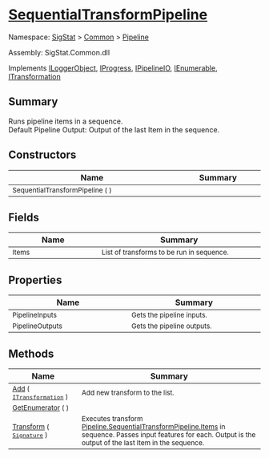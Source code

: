 # [SequentialTransformPipeline](./SequentialTransformPipeline.md)

Namespace: [SigStat]() > [Common](./../README.md) > [Pipeline](./README.md)

Assembly: SigStat.Common.dll

Implements [ILoggerObject](./../ILoggerObject.md), [IProgress](./../Helpers/IProgress.md), [IPipelineIO](./IPipelineIO.md), [IEnumerable](https://docs.microsoft.com/en-us/dotnet/api/System.Collections.IEnumerable), [ITransformation](./../ITransformation.md)

## Summary
Runs pipeline items in a sequence.  <br>Default Pipeline Output: Output of the last Item in the sequence.

## Constructors

| Name | Summary | 
| --- | --- | 
| <sub>SequentialTransformPipeline (  )</sub><img width=200 unselectable="on"/>  | <sub></sub><img width=200 unselectable="on"/>  | <br>


## Fields

| Name | Summary | 
| --- | --- | 
| <sub>Items</sub><img width=200 unselectable="on"/>  | <sub>List of transforms to be run in sequence.</sub><img width=200 unselectable="on"/>  | <br>


## Properties

| Name | Summary | 
| --- | --- | 
| <sub>PipelineInputs</sub><img width=200 unselectable="on"/>  | <sub>Gets the pipeline inputs.</sub><img width=200 unselectable="on"/>  | <br>
| <sub>PipelineOutputs</sub><img width=200 unselectable="on"/>  | <sub>Gets the pipeline outputs.</sub><img width=200 unselectable="on"/>  | <br>


## Methods

| Name | Summary | 
| --- | --- | 
| <sub>[Add](./Methods/SequentialTransformPipeline-100663508.md) ( [`ITransformation`](./../ITransformation.md) )</sub><img width=200 unselectable="on"/>  | <sub>Add new transform to the list.</sub><img width=200 unselectable="on"/>  | <br>
| <sub>[GetEnumerator](./Methods/SequentialTransformPipeline-100663507.md) (  )</sub><img width=200 unselectable="on"/>  | <sub></sub><img width=200 unselectable="on"/>  | <br>
| <sub>[Transform](./Methods/SequentialTransformPipeline-100663509.md) ( [`Signature`](./../Signature.md) )</sub><img width=200 unselectable="on"/>  | <sub>Executes transform [Pipeline.SequentialTransformPipeline.Items](https://github.com/hargitomi97/sigstat/blob/master/docs/md/.md) in sequence.  Passes input features for each.  Output is the output of the last Item in the sequence.</sub><img width=200 unselectable="on"/>  | <br>


